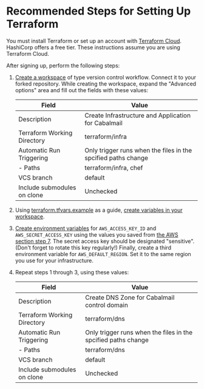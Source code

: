 # Recommended Steps for Setting Up Terraform

You must install Terraform or set up an account with [Terraform Cloud](https://app.terraform.io/signup/account). HashiCorp offers a free tier. These instructions assume you are using Terraform Cloud.

After signing up, perform the following steps:

1. [Create a workspace](https://learn.hashicorp.com/tutorials/terraform/cloud-workspace-create?in=terraform/cloud-get-started) of type version control workflow. Connect it to your forked repository. While creating the workspace, expand the "Advanced options" area and fill out the fields with these values:

    |Field                      |Value                                                        |
    |---------------------------|-------------------------------------------------------------|
    |Description                |Create Infrastructure and Application for Cabalmail          |
    |Terraform Working Directory|terraform/infra                                              |
    |Automatic Run Triggering   |Only trigger runs when the files in the spcified paths change|
    |- Paths                    |terraform/infra, chef                                        |
    |VCS branch                 |default                                                      |
    |Include submodules on clone|Unchecked                                                    |

2. Using [terraform.tfvars.example](./terraform.tfvars.example) as a guide, [create variables in your workspace](https://learn.hashicorp.com/tutorials/terraform/cloud-workspace-configure?in=terraform/cloud-get-started).

3. [Create environment variables](https://learn.hashicorp.com/tutorials/terraform/cloud-workspace-configure?in=terraform/cloud-get-started) for `AWS_ACCESS_KEY_ID` and `AWS_SECRET_ACCESS_KEY` using the values you saved from [the AWS section step 7](./aws.md). The secret access key should be designated "sensitive". (Don't forget to rotate this key regularly!) Finally, create a third environment variable for `AWS_DEFAULT_REGION`. Set it to the same region you use for your infrastructure.

4. Repeat steps 1 through 3, using these values:

    |Field                      |Value                                                        |
    |---------------------------|-------------------------------------------------------------|
    |Description                |Create DNS Zone for Cabalmail control domain                 |
    |Terraform Working Directory|terraform/dns                                                |
    |Automatic Run Triggering   |Only trigger runs when the files in the spcified paths change|
    |- Paths                    |terraform/dns                                                |
    |VCS branch                 |default                                                      |
    |Include submodules on clone|Unchecked                                                    |
